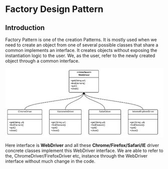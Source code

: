 # Factory Design Pattern

## Introduction

Factory Pattern is one of the creation Patterns. It is mostly used when we need to create an object from one of several possible classes that share a common implements an interface. It creates objects without exposing the instantiation logic to the user. We, as the user, refer to the newly created object through a common interface.

![Alt Text](driver.png)

Here interface is **WebDriver** and all these **Chrome/Firefox/Safari/IE** driver concrete classes implement this WebDriver interface. We are able to refer to the, ChromeDriver/FirefoxDriver etc, instance through the WebDriver interface without much change in the code.